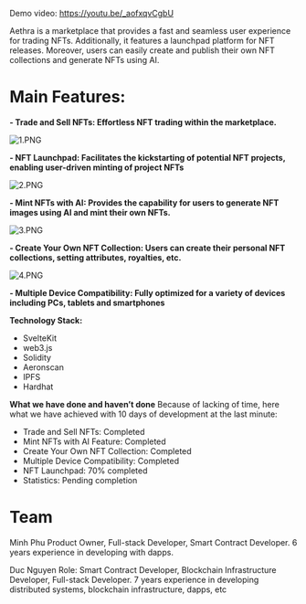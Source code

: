 Demo video: https://youtu.be/_aofxqvCgbU

Aethra is a marketplace that provides a fast and seamless user experience for trading NFTs. Additionally, it features a launchpad platform for NFT releases. Moreover, users can easily create and publish their own NFT collections and generate NFTs using AI.
# Main Features:
**- Trade and Sell NFTs: Effortless NFT trading within the marketplace.**

![1.PNG](https://cdn.dorahacks.io/static/files/18d6a3f1c7b6af9285e515a45ca96ace.PNG)

**- NFT Launchpad: Facilitates the kickstarting of potential NFT projects, enabling user-driven minting of project NFTs**

![2.PNG](https://cdn.dorahacks.io/static/files/18d6a40fa011da77f84b4f4454880912.PNG)

**- Mint NFTs with AI: Provides the capability for users to generate NFT images using AI and mint their own NFTs.**

![3.PNG](https://cdn.dorahacks.io/static/files/18d6a41bb1878918c6538fd4f93b339d.PNG)

**- Create Your Own NFT Collection: Users can create their personal NFT collections, setting attributes, royalties, etc.**

![4.PNG](https://cdn.dorahacks.io/static/files/18d6a41e875c947e90ecd164a96b6b4a.PNG)

**- Multiple Device Compatibility: Fully optimized for a variety of devices including PCs, tablets and smartphones**

**Technology Stack:**
- SvelteKit
- web3.js
- Solidity
- Aeronscan
- IPFS
- Hardhat


**What we have done and haven’t done**
Because of lacking of time, here what we have achieved with 10 days of development at the last minute:
- Trade and Sell NFTs: Completed
- Mint NFTs with AI Feature: Completed
- Create Your Own NFT Collection: Completed
- Multiple Device Compatibility: Completed
- NFT Launchpad: 70% completed
- Statistics: Pending completion


# Team
Minh Phu
Product Owner, Full-stack Developer, Smart Contract Developer. 6 years experience in developing with dapps.

Duc Nguyen
Role: Smart Contract Developer, Blockchain Infrastructure Developer, Full-stack Developer. 7 years experience in developing distributed systems, blockchain infrastructure, dapps, etc
